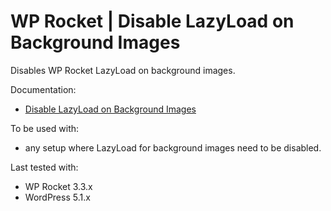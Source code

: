 # WP Rocket | Disable LazyLoad on Background Images

Disables WP Rocket LazyLoad on background images. 

Documentation:
* [Disable LazyLoad on Background Images](https://docs.wp-rocket.me/article/1144-disable-lazyload-on-background-images)

To be used with:
* any setup where LazyLoad for background images need to be disabled. 

Last tested with:
* WP Rocket 3.3.x
* WordPress 5.1.x

